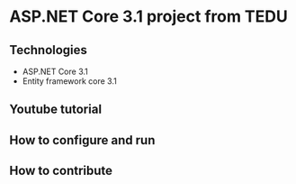 # ASP.NET Core 3.1 project from TEDU
## Technologies
- ASP.NET Core 3.1
- Entity framework core 3.1
## Youtube tutorial
## How to configure and run
## How to contribute